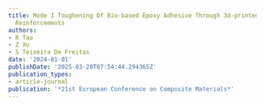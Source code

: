 ```yaml
---
title: Mode I Toughening Of Bio-based Epoxy Adhesive Through 3d-printed Biomimetic
  Reinforcements
authors:
- R Tao
- Z Xu
- S Teixeira De Freitas
date: '2024-01-01'
publishDate: '2025-03-20T07:54:44.294365Z'
publication_types:
- article-journal
publication: '*21st European Conference on Composite Materials*'
---
```


